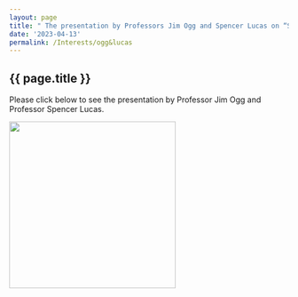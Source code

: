 ```yaml
---
layout: page  
title: " The presentation by Professors Jim Ogg and Spencer Lucas on “Spiking the Geologic Calendar: GSSPs and Their Challenges”"  
date: '2023-04-13'  
permalink: /Interests/ogg&lucas  
---
```


## {{ page.title }}

Please click below to see the presentation by Professor Jim Ogg and Professor Spencer Lucas.

[<img src="https://stratigraphy.org/subcommission-permian/images/Ogg Lucas talk.jpg" alt="" style="width:300px" />](https://youtu.be/W1bGoYj3oiE) 
